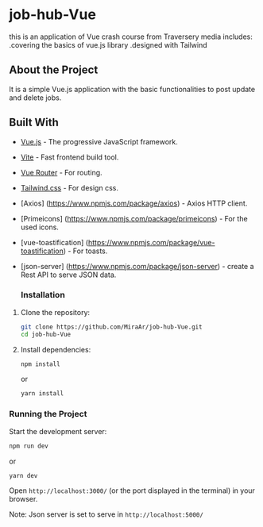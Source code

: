 # job-hub-Vue

this is an application of Vue crash course from Traversery media includes:
.covering the basics of vue.js library
.designed with Tailwind

## About the Project

It is a simple Vue.js application with the basic functionalities to post update and delete jobs. 

## Built With

- [Vue.js](https://vuejs.org/) - The progressive JavaScript framework.
- [Vite](https://vitejs.dev/) - Fast frontend build tool.
- [Vue Router](https://router.vuejs.org/) - For routing.
- [Tailwind.css](https://tailwindcss.com/) - For design css.
- [Axios] (https://www.npmjs.com/package/axios) - Axios HTTP client.
- [Primeicons] (https://www.npmjs.com/package/primeicons) - For the used icons.
- [vue-toastification] (https://www.npmjs.com/package/vue-toastification) - For toasts.
- [json-server] (https://www.npmjs.com/package/json-server) - create a Rest API to serve JSON data.

  ### Installation

1. Clone the repository:
   ```sh
   git clone https://github.com/MiraAr/job-hub-Vue.git
   cd job-hub-Vue
   ```

2. Install dependencies:
   ```sh
   npm install
   ```
   or
   ```sh
   yarn install
   ```

### Running the Project

Start the development server:
   ```sh
   npm run dev
   ```
   or
   ```sh
   yarn dev
   ```

Open `http://localhost:3000/` (or the port displayed in the terminal) in your browser.

Note: Json server is set to serve in `http://localhost:5000/`

  
